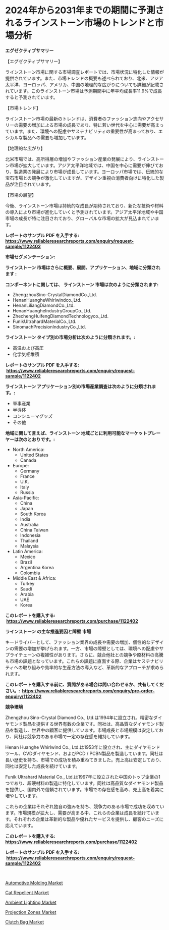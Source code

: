 <p><h1>2024年から2031年までの期間に予測されるラインストーン市場のトレンドと市場分析</h1></p><p><strong>エグゼクティブサマリー</strong></p>
<p><p>【エグゼクティブサマリー】</p><p>ラインストーン市場に関する市場調査レポートでは、市場状況に特化した情報が提供されています。また、市場トレンドの概要も述べられており、北米、アジア太平洋、ヨーロッパ、アメリカ、中国の地理的な広がりについても詳細が記載されています。このラインストーン市場は予測期間中に年平均成長率11.9%で成長すると予測されています。</p><p>【市場トレンド】</p><p>ラインストーン市場の最新のトレンドは、消費者のファッション志向やアクセサリーの需要の増加による市場の成長であり、特に若い世代を中心に需要が高まっています。また、環境への配慮やサステナビリティの重要性が高まっており、エシカルな製品への需要も増加しています。</p><p>【地理的な広がり】</p><p>北米市場では、高所得層の増加やファッション産業の発展により、ラインストーン市場が拡大しています。アジア太平洋地域では、中国を中心に需要が伸びており、製造業の発展により市場が成長しています。ヨーロッパ市場では、伝統的な宝石市場との競争が激化していますが、デザイン重視の消費者向けに特化した製品が注目されています。</p><p>【市場の展望】</p><p>今後、ラインストーン市場は持続的な成長が期待されており、新たな技術や材料の導入により市場が進化していくと予測されています。アジア太平洋地域や中国市場の成長が特に注目されており、グローバルな市場の拡大が見込まれています。</p></p>
<p><strong>レポートのサンプル PDF を入手する: <a href="https://www.reliableresearchreports.com/enquiry/request-sample/1122402">https://www.reliableresearchreports.com/enquiry/request-sample/1122402</a></strong></p>
<p><strong>市場セグメンテーション:</strong></p>
<p><strong> ラインストーン 市場はさらに概要、展開、アプリケーション、地域に分類されます :</strong></p>
<p><strong>コンポーネントに関しては、 ラインストーン 市場は次のように分類されます: &nbsp;</strong></p>
<p><ul><li>ZhengzhouSino-CrystalDiamondCo.,Ltd.</li><li>HenanHuangheWhirlwindco.,Ltd.</li><li>HenanLiliangDiamondCo.,Ltd.</li><li>HenanHuangheIndustryGroupCo.,Ltd.</li><li>ZhechengHuifengDiamondTechnologyco.,Ltd.</li><li>FunikUltrahardMaterialCo.,Ltd.</li><li>SinomachPrecisionIndustryCo.,Ltd.</li></ul></p>
<p><strong> ラインストーン タイプ別の市場分析は次のように分類されます。:</strong></p>
<p><ul><li>高温および高圧</li><li>化学気相堆積</li></ul></p>
<p><strong>レポートのサンプル PDF を入手する: &nbsp;<a href="https://www.reliableresearchreports.com/enquiry/request-sample/1122402">https://www.reliableresearchreports.com/enquiry/request-sample/1122402</a></strong></p>
<p><strong> ラインストーン アプリケーション別の市場産業調査は次のように分類されます。:</strong></p>
<p><ul><li>軍事産業</li><li>半導体</li><li>コンシューマグッズ</li><li>その他</li></ul></p>
<p><strong>地域に関して言えば、ラインストーン 地域ごとに利用可能なマーケットプレーヤーは次のとおりです。:</strong></p>
<p><ul>
    <li>
        North America:
        <ul>
            <li>United States</li>
            <li>Canada</li>
        </ul>
    </li>
    <li>
        Europe:
        <ul>
            <li>Germany</li>
            <li>France</li>
            <li>U.K.</li>
            <li>Italy</li>
            <li>Russia</li>
        </ul>
    </li>
    <li>
        Asia-Pacific:
        <ul>
            <li>China</li>
            <li>Japan</li>
            <li>South Korea</li>
            <li>India</li>
            <li>Australia</li>
            <li>China Taiwan</li>
            <li>Indonesia</li>
            <li>Thailand</li>
            <li>Malaysia</li>
        </ul>
    </li>
    <li>
        Latin America:
        <ul>
            <li>Mexico</li>
            <li>Brazil</li>
            <li>Argentina Korea</li>
            <li>Colombia</li>
        </ul>
    </li>
    <li>
        Middle East & Africa:
        <ul>
            <li>Turkey</li>
            <li>Saudi</li>
            <li>Arabia</li>
            <li>UAE</li>
            <li>Korea</li>
        </ul>
    </li>
    </ul></p>
<p><strong>このレポートを購入する: &nbsp;<a href="https://www.reliableresearchreports.com/purchase/1122402">https://www.reliableresearchreports.com/purchase/1122402</a></strong></p>
<p><strong>ラインストーン の主な推進要因と障壁 市場</strong></p>
<p><p>キードライバーとして、ファッション業界の成長や需要の増加、個性的なデザインの需要の増加が挙げられます。一方、市場の障壁としては、環境への配慮やサプライチェーンの複雑性があります。さらに、競合他社との競争や原材料の高騰も市場の課題となっています。これらの課題に直面する際、企業はサステナビリティへの取り組みや効率的な生産方法の導入など、革新的なアプローチが求められます。</p></p>
<p><strong>このレポートを購入する前に、質問がある場合は問い合わせるか、共有してください。:&nbsp; <a href="https://www.reliableresearchreports.com/enquiry/pre-order-enquiry/1122402">https://www.reliableresearchreports.com/enquiry/pre-order-enquiry/1122402</a></strong></p>
<p><strong>競争環境</strong></p>
<p><p>Zhengzhou Sino-Crystal Diamond Co., Ltd.は1994年に設立され、精密なダイヤモンド製品を提供する世界有数の企業です。同社は、高品質なダイヤモンド製品を製造し、世界中の顧客に提供しています。市場成長と市場規模は安定しており、同社は競争力のある市場で一定の存在感を維持しています。</p><p>Henan Huanghe Whirlwind Co., Ltd.は1953年に設立され、主にダイヤモンドツール、CVDダイヤモンド、およびPCD / PCBN製品を製造しています。同社は長い歴史を持ち、市場での成功を積み重ねてきました。売上高は安定しており、同社は安定した成長を続けています。</p><p>Funik Ultrahard Material Co., Ltd.は1997年に設立された中国のトップ企業の1つであり、超硬材料の製造に特化しています。同社は高品質なダイヤモンド製品を提供し、国内外で信頼されています。市場での存在感を高め、売上高を着実に増やしています。</p><p>これらの企業はそれぞれ独自の強みを持ち、競争力のある市場で成功を収めています。市場規模が拡大し、需要が高まる中、これらの企業は成長を続けています。それぞれの企業は革新的な製品や優れたサービスを提供し、顧客のニーズに応えています。</p></p>
<p><strong>このレポートを購入する: &nbsp; <a href="https://www.reliableresearchreports.com/purchase/1122402">https://www.reliableresearchreports.com/purchase/1122402</a></strong></p>
<p><strong>レポートのサンプル PDF を入手する: &nbsp;<a href="https://www.reliableresearchreports.com/enquiry/request-sample/1122402">https://www.reliableresearchreports.com/enquiry/request-sample/1122402</a></strong><strong></strong></p>
<p>&nbsp;</p>
<p><p><a href="https://silk-columnist-571.notion.site/Global-Automotive-Molding-Market-Size-and-Market-Trends-Insights-and-Projections-from-2024-to-2031-e37eb5ba4d6c497ba61611c0e1b93b98">Automotive Molding Market</a></p><p><a href="https://github.com/joannesouthgate/Market-Research-Report-List-2/blob/main/cat-repellent-market.md">Cat Repellent Market</a></p><p><a href="https://view.publitas.com/reportprime-1/ambient-lighting-market-offers-provide-insightful-data-for-the-time-period-from-2024-to-2031-and-also-provide-analysis-based-on-application-type-and-region/">Ambient Lighting Market</a></p><p><a href="https://issuu.com/reportprime-2/docs/projection-zones-market-size-2030.pptx">Projection Zones Market</a></p><p><a href="https://github.com/sofayahoo2023/Market-Research-Report-List-3/blob/main/clutch-bag-market.md">Clutch Bag Market</a></p></p>